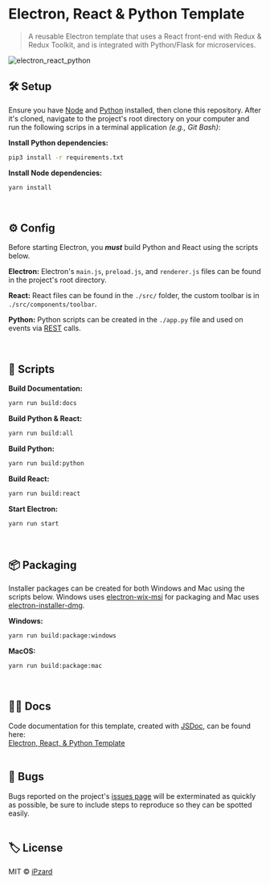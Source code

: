 # Electron, React & Python Template
> A reusable Electron template that uses a React front-end with Redux & Redux Toolkit, and is integrated with Python/Flask for microservices.

![electron_react_python](https://user-images.githubusercontent.com/8584126/95290114-59e42900-0821-11eb-8e43-a708959e8449.gif)

## 🛠️ Setup
Ensure you have [Node](https://nodejs.org/en/download/) and [Python](https://www.python.org/downloads/) installed, then clone this repository. After it's cloned, navigate to the project's root directory on your computer and
run the following scrips in a terminal application *(e.g., Git Bash)*:

**Install Python dependencies:**
```bash
pip3 install -r requirements.txt
```

**Install Node dependencies:**
```bash
yarn install
```

<br>

## ⚙️ Config

Before starting Electron, you <em>**must**</em> build Python and React using the scripts below.

**Electron:** Electron's `main.js`, `preload.js`, and `renderer.js` files can be found in the project's root directory.

**React:** React files can be found in the `./src/` folder, the custom toolbar is in `./src/components/toolbar`.

**Python:** Python scripts can be created in the `./app.py` file and used on events via [REST](https://developer.mozilla.org/en-US/docs/Glossary/REST) calls.

<br>

## 📜 Scripts

**Build Documentation:**
```bash
yarn run build:docs
```

**Build Python & React:**
```bash
yarn run build:all
```

**Build Python:**
```bash
yarn run build:python
```

**Build React:**
```bash
yarn run build:react
```

**Start Electron:**
```bash
yarn run start
```
<br>

## 📦 Packaging

Installer packages can be created for both Windows and Mac using the scripts below. Windows uses [electron-wix-msi](https://github.com/felixrieseberg/electron-wix-msi) for packaging and Mac uses [electron-installer-dmg](https://github.com/electron-userland/electron-installer-dmg).

**Windows:**
```bash
yarn run build:package:windows
```

**MacOS:**
```bash
yarn run build:package:mac
```
<br>

## 🐱‍👓 Docs
Code documentation for this template, created with [JSDoc](https://github.com/jsdoc/jsdoc), can be found here:<br>
[Electron, React, & Python Template](https://ipzard.github.io/electron-react-python-template/)
<br><br>

## 🦟 Bugs
Bugs reported on the project's [issues page](https://github.com/iPzard/electron-react-python-template/issues) will be exterminated as quickly as possible, be sure to include steps to reproduce so they can be spotted easily.
<br><br>

## 🏷️ License
MIT © [iPzard](https://github.com/iPzard/electron-react-python-template/blob/master/LICENSE)